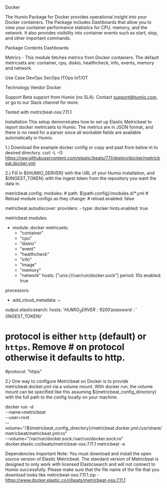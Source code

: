 Docker

The Humio Package for Docker provides operational insight into your Docker containers. 
The Package includes Dashboards that allow you to view your container performance statistics for 
CPU, memory, and the network. It also provides visibility into container events such as start, stop, and 
other important commands.

Package Contents
Dashboards

Metrics - This module fetches metrics from Docker containers. The default metricsets are: container, cpu, diskio, healthcheck, info, events, memory and network. 

Use Case
DevOps
SecOps
ITOps
IoT/OT

Technology Vendor
Docker

Support
Beta support from Humio (no SLA). Contact support@humio.com, or go to our Slack channel for more.

Tested with metricbeat-oss:7.11.1

Installation
This setup demonstrates how to set up Elastic Metricbeat to report docker metricsets to Humio.
The metrics are in JSON format, and there is no need for a parser since all workable fields are available automatically in Humio.

1.) Download the example docker config or copy and past from below in to desired directory. 
curl -L -O https://raw.githubusercontent.com/elastic/beats/7.11/deploy/docker/metricbeat.docker.yml 

2.) Fill in ${HUMIO_SERVER} with the URL of your Humio installation, and ${INGEST_TOKEN} with the ingest token from the repository you want the data in. 

metricbeat.config:
  modules:
    # path: ${path.config}/modules.d/*.yml
    # Reload module configs as they change:
    # reload.enabled: false

metricbeat.autodiscover:
  providers:
    - type: docker
      hints.enabled: true

metricbeat.modules:
- module: docker
  metricsets:
    - "container"
    - "cpu"
    - "diskio"
    - "event"
    - "healthcheck"
    - "info"
    - "image"
    - "memory"
    - "network"
  hosts: ["unix:///var/run/docker.sock"]
  period: 10s
  enabled: true

processors:
  - add_cloud_metadata: ~

output.elasticsearch:
  hosts: '${HUMIO_SERVER}:9200'
  password: '${INGEST_TOKEN}'
  # protocol is either `http` (default) or `https`. Remove # on protocol otherwise it defaults to http.
  #protocol: "https"

  
2.) One way to configure Metricbeat on Docker is to provide metricbeat.docker.yml via a volume mount. 
With docker run, the volume mount can be specified like this assuming ${metricbeat_config_directory} with the full path to the config locally on your machine.

docker run -d \
  --name=metricbeat \
  --user=root \
  --volume="/${metricbeat_config_directory}/metricbeat.docker.yml:/usr/share/metricbeat/metricbeat.yml:ro" \
  --volume="/var/run/docker.sock:/var/run/docker.sock:ro" \
  docker.elastic.co/beats/metricbeat-oss:7.11.1 metricbeat -e
  
Dependencies
Important Note: You must download and install the open source version of Elastic Metricbeat.
The standard version of Metricbeat is designed to only work with licensed Elasticsearch and will not connect to Humio successfully. 
Please make sure that the file name of the file that you download looks like metricbeat-oss:7.11.1.zip - https://www.docker.elastic.co/r/beats/metricbeat-oss:7.11.1

